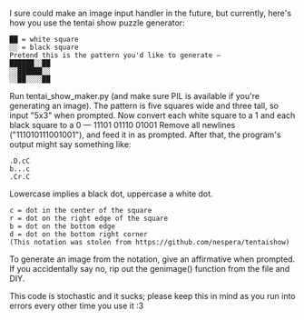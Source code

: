 I sure could make an image input handler in the future, but currently, here's how you use the tentai show puzzle generator:
```
██ = white square
░░ = black square
Pretend this is the pattern you'd like to generate —
██████░░██
░░██████░░
░░██░░░░██
```
Run tentai_show_maker.py (and make sure PIL is available if you're generating an image).
The pattern is five squares wide and three tall, so input "5x3" when prompted.
Now convert each white square to a 1 and each black square to a 0 —
11101
01110
01001
Remove all newlines ("111010111001001"), and feed it in as prompted.
After that, the program's output might say something like:
```
.D.cC
b...c
.Cr.C
```
Lowercase implies a black dot, uppercase a white dot.
```
c = dot in the center of the square
r = dot on the right edge of the square
b = dot on the bottom edge
d = dot on the bottom right corner
(This notation was stolen from https://github.com/nespera/tentaishow)
```
To generate an image from the notation, give an affirmative when prompted. If you accidentally say no, rip out the genimage() function from the file and DIY.

This code is stochastic and it sucks; please keep this in mind as you run into errors every other time you use it :3
